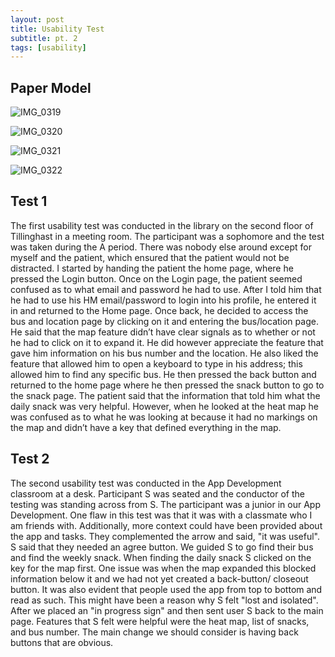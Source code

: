 ```yaml
---
layout: post
title: Usability Test
subtitle: pt. 2
tags: [usability]
---
```


## Paper  Model
![IMG_0319](https://user-images.githubusercontent.com/90795393/160909169-3c0f21fd-e651-4e0b-b4c5-1a9b9a46b7a8.JPG)

![IMG_0320](https://user-images.githubusercontent.com/90795393/160909179-26d7530e-ea1b-4dcf-8313-1b4bffa14f2e.JPG)

![IMG_0321](https://user-images.githubusercontent.com/90795393/160909191-87b29674-8cda-4042-9d49-c60002365f08.JPG)

![IMG_0322](https://user-images.githubusercontent.com/90795393/160909201-ea371e4d-877f-479d-a31a-29f0a9a35e36.JPG)



## Test 1

The first usability test was conducted in the library on the second floor of Tillinghast in a meeting room. The participant was a sophomore and the test was taken during the A period. There was nobody else around except for myself and the patient, which ensured that the patient would not be distracted. I started by handing the patient the home page, where he pressed the Login button. Once on the Login page, the patient seemed confused as to what email and password he had to use. After I told him that he had to use his HM email/password to login into his profile, he entered it in and returned to the Home page. Once back, he decided to access the bus and location page by clicking on it and entering the bus/location page. He said that the map feature didn’t have clear signals as to whether or not he had to click on it to expand it. He did however appreciate the feature that gave him information on his bus number and the location. He also liked the feature that allowed him to open a keyboard to type in his address; this allowed him to find any specific bus. He then pressed the back button and returned to the home page where he then pressed the snack button to go to the snack page. The patient said that the information that told him what the daily snack was very helpful. However, when he looked at the heat map he was confused as to what he was looking at because it had no markings on the map and didn’t have a key that defined everything in the map. 

## Test 2

The second usability test was conducted in the App Development classroom at a desk. Participant S was seated and the conductor of the testing was standing across from S. The participant was a junior in our App Development. One flaw in this test was that it was with a classmate who I am friends with. Additionally, more context could have been provided about the app and tasks. They complemented the arrow and said, "it was useful". S said that they needed an agree button. We guided S to go find their bus and find the weekly snack. When finding the daily snack S clicked on the key for the map first. One issue was when the map expanded this blocked information below it and we had not yet created a back-button/ closeout button. It was also evident that people used the app from top to bottom and read as such. This might have been a reason why S felt "lost and isolated". After we placed an "in progress sign" and then sent user S back to the main page. Features that S felt were helpful were the heat map, list of snacks, and bus number. The main change we should consider is having back buttons that are obvious.

